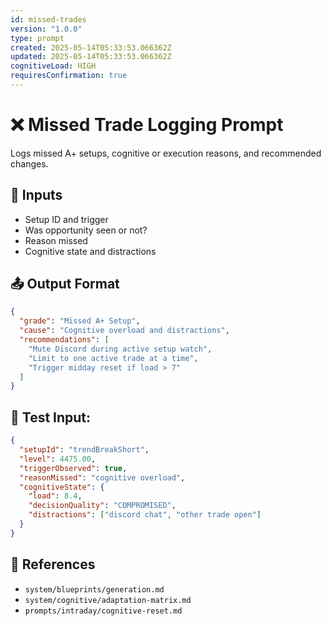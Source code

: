 ```yaml
---
id: missed-trades
version: "1.0.0"
type: prompt
created: 2025-05-14T05:33:53.066362Z
updated: 2025-05-14T05:33:53.066362Z
cognitiveLoad: HIGH
requiresConfirmation: true
---
```


# ❌ Missed Trade Logging Prompt

Logs missed A+ setups, cognitive or execution reasons, and recommended changes.

## 🔢 Inputs

- Setup ID and trigger
- Was opportunity seen or not?
- Reason missed
- Cognitive state and distractions

## 📤 Output Format

```json
{
  "grade": "Missed A+ Setup",
  "cause": "Cognitive overload and distractions",
  "recommendations": [
    "Mute Discord during active setup watch",
    "Limit to one active trade at a time",
    "Trigger midday reset if load > 7"
  ]
}
```

## 🧪 Test Input:

```json
{
  "setupId": "trendBreakShort",
  "level": 4475.00,
  "triggerObserved": true,
  "reasonMissed": "cognitive overload",
  "cognitiveState": {
    "load": 8.4,
    "decisionQuality": "COMPROMISED",
    "distractions": ["discord chat", "other trade open"]
  }
}
```

## 📎 References

- `system/blueprints/generation.md`
- `system/cognitive/adaptation-matrix.md`
- `prompts/intraday/cognitive-reset.md`
